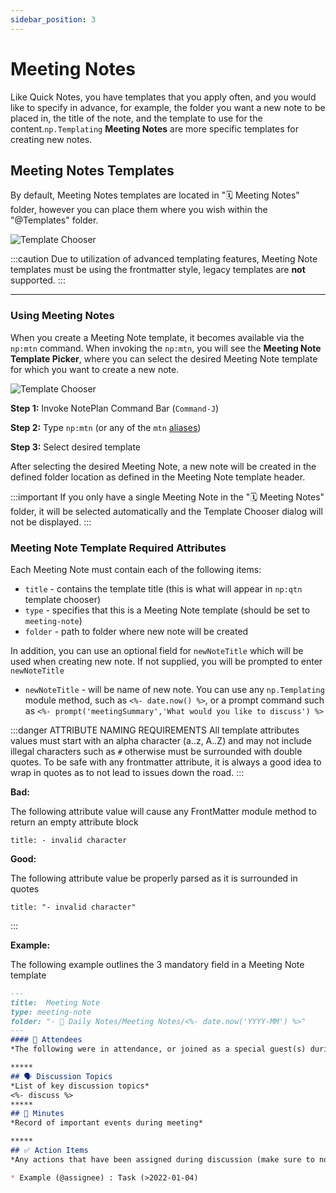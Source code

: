 ```yaml
---
sidebar_position: 3
---
```


# Meeting Notes
Like Quick Notes, you have templates that you apply often, and you would like to specify in advance, for example, the folder you want a new note to be placed in, the title of the note, and the template to use for the content.`np.Templating` **Meeting Notes** are more specific templates for creating new notes.

## Meeting Notes Templates
By default, Meeting Notes templates are located in "🗓 Meeting Notes" folder, however you can place them where you wish within the "@Templates" folder.

![Template Chooser](/img/templates-meeting-notes.png)

:::caution
Due to utilization of advanced templating features, Meeting Note templates must be using the frontmatter style, legacy templates are **not** supported.
:::

*****

### Using Meeting Notes
When you create a Meeting Note template, it becomes available via the `np:mtn` command. When invoking the `np:mtn`, you will see the **Meeting Note Template Picker**, where you can select the desired Meeting Note template for which you want to create a new note.

![Template Chooser](/img/meeting-note-chooser.png)

**Step 1:** Invoke NotePlan Command Bar (`Command-J`)

**Step 2:** Type `np:mtn` (or any of the `mtn` [aliases](/docs/templating-commands/overview/#npmtn))

**Step 3:** Select desired template

After selecting the desired Meeting Note, a new note will be created in the defined folder location as defined in the Meeting Note template header.

:::important
If you only have a single Meeting Note in the "🗓 Meeting Notes" folder, it will be selected automatically and the Template Chooser dialog will not be displayed.
:::

### Meeting Note Template Required Attributes
Each Meeting Note must contain each of the following items:

- `title` - contains the template title (this is what will appear in `np:qtn` template chooser)
- `type` - specifies that this is a Meeting Note template (should be set to `meeting-note`)
- `folder` - path to folder where new note will be created

In addition, you can use an optional field for `newNoteTitle` which will be used when creating new note. If not supplied, you will be prompted to enter `newNoteTitle`

- `newNoteTitle` - will be name of new note. You can use any `np.Templating` module method, such as `<%- date.now() %>`, or a prompt command such as `<%- prompt('meetingSummary','What would you like to discuss') %>`


:::danger ATTRIBUTE NAMING REQUIREMENTS
All template attributes values must start with an alpha character (a..z, A..Z) and may not include illegal characters such as `#` otherwise must be surrounded with double quotes. To be safe with any frontmatter attribute, it is always a good idea to wrap in quotes as to not lead to issues down the road.
:::

**Bad:**

The following attribute value will cause any FrontMatter module method to return an empty attribute block
```
title: - invalid character
```

**Good:**

The following attribute value be properly parsed as it is surrounded in quotes

```
title: "- invalid character"
```

:::

**Example:**

The following example outlines the 3 mandatory field in a Meeting Note template

```markdown
---
title:  Meeting Note
type: meeting-note
folder: "- 📅 Daily Notes/Meeting Notes/<%- date.now('YYYY-MM') %>"
---
#### 👥 Attendees
*The following were in attendance, or joined as a special guest(s) during the meeting*

*****
## 🗣 Discussion Topics
*List of key discussion topics*
<%- discuss %>
*****
## 🧭 Minutes
*Record of important events during meeting*

*****
## ✅ Action Items
*Any actions that have been assigned during discussion (make sure to note who was assigned follow-up task and due date if applicable)*

* Example (@assignee) : Task (>2022-01-04)
```
